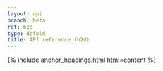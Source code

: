 ```yaml
---
layout: api
branch: beta
ref: b2d
type: defold
title: API reference (b2d)
---
```

{% include anchor_headings.html html=content %}
